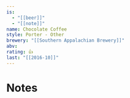 ```yaml
---
is:
  - "[[beer]]"
  - "[[note]]"
name: Chocolate Coffee
style: Porter - Other
brewery: "[[Southern Appalachian Brewery]]"
abv: 
rating: 👍
last: "[[2016-10]]"
---
```

# Notes
